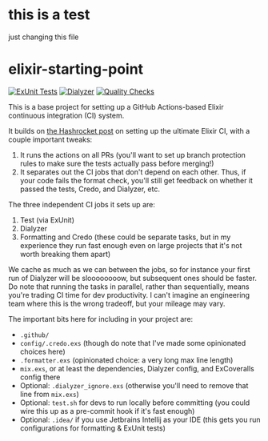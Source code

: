 # this is a test
just changing this file

# elixir-starting-point

[![ExUnit Tests](https://github.com/s3cur3/elixir-starting-point/actions/workflows/elixir-build-and-test.yml/badge.svg)](https://github.com/s3cur3/elixir-starting-point/actions/workflows/elixir-build-and-test.yml) [![Dialyzer](https://github.com/s3cur3/elixir-starting-point/actions/workflows/elixir-dialyzer.yml/badge.svg)](https://github.com/s3cur3/elixir-starting-point/actions/workflows/elixir-dialyzer.yml) [![Quality Checks](https://github.com/s3cur3/elixir-starting-point/actions/workflows/elixir-quality-checks.yml/badge.svg)](https://github.com/s3cur3/elixir-starting-point/actions/workflows/elixir-quality-checks.yml)

This is a base project for setting up a GitHub Actions-based Elixir
continuous integration (CI) system.

It builds on [the Hashrocket post](https://hashrocket.com/blog/posts/build-the-ultimate-elixir-ci-with-github-actions)
on setting up the ultimate Elixir CI, with a couple important tweaks:

1. It runs the actions on all PRs (you'll want to set up branch protection rules to
   make sure the tests actually pass before merging!)
2. It separates out the CI jobs that don't depend on each other. Thus, if your code
   fails the format check, you'll still get feedback on whether it passed the tests,
   Credo, and Dialyzer, etc. 

The three independent CI jobs it sets up are:

1. Test (via ExUnit)
2. Dialyzer
3. Formatting and Credo (these could be separate tasks, but in my experience they run
   fast enough even on large projects that it's not worth breaking them apart)

We cache as much as we can between the jobs, so for instance your first run of Dialyzer
will be sloooooooow, but subsequent ones should be faster. Do note that running the tasks
in parallel, rather than sequentially, means you're trading CI time for dev productivity.
I can't imagine an engineering team where this is the wrong tradeoff, but your mileage
may vary.

The important bits here for including in your project are:

- `.github/`
- `config/.credo.exs` (though do note that I've made some opinionated choices here)
- `.formatter.exs` (opinionated choice: a very long max line length)
- `mix.exs`, or at least the dependencies, Dialyzer config, and ExCoveralls config there
- Optional: `.dialyzer_ignore.exs` (otherwise you'll need to remove that line from `mix.exs`)
- Optional: `test.sh` for devs to run locally before committing (you could wire this
  up as a pre-commit hook if it's fast enough)
- Optional: `.idea/` if you use Jetbrains Intellij as your IDE (this gets you run
  configurations for formatting & ExUnit tests)
